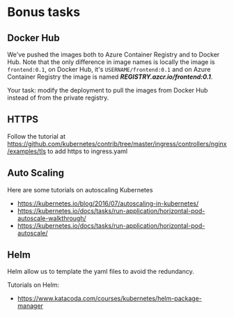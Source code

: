 Bonus tasks
===========

Docker Hub
----------

We've pushed the images both to Azure Container Registry and to Docker Hub. Note that the only difference in image names is locally the image is `frontend:0.1`, on Docker Hub, it's `USERNAME/frontend:0.1` and on Azure Container Registry the image is named ***REGISTRY.azcr.io/frontend:0.1***.

Your task: modify the deployment to pull the images from Docker Hub instead of from the private registry.

HTTPS
-----

Follow the tutorial at https://github.com/kubernetes/contrib/tree/master/ingress/controllers/nginx/examples/tls to add https to ingress.yaml


Auto Scaling
------------

Here are some tutorials on autoscaling Kubernetes

- https://kubernetes.io/blog/2016/07/autoscaling-in-kubernetes/
- https://kubernetes.io/docs/tasks/run-application/horizontal-pod-autoscale-walkthrough/
- https://kubernetes.io/docs/tasks/run-application/horizontal-pod-autoscale/


Helm
----

Helm allow us to template the yaml files to avoid the redundancy.

Tutorials on Helm:

- https://www.katacoda.com/courses/kubernetes/helm-package-manager
